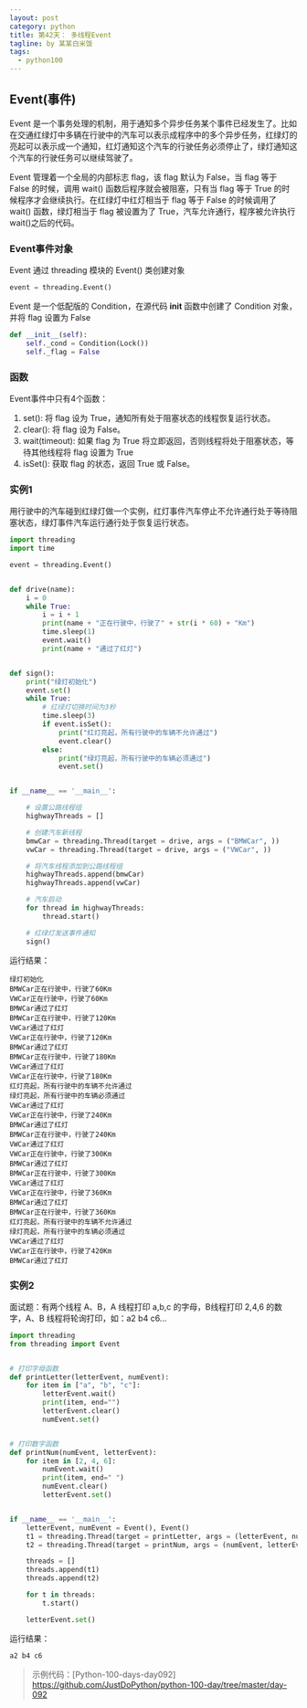 ```yaml
---
layout: post
category: python
title: 第42天： 多线程Event
tagline: by 某某白米饭
tags:
  - python100
---
```


## Event(事件)

Event 是一个事务处理的机制，用于通知多个异步任务某个事件已经发生了。比如在交通红绿灯中多辆在行驶中的汽车可以表示成程序中的多个异步任务，红绿灯的亮起可以表示成一个通知，红灯通知这个汽车的行驶任务必须停止了，绿灯通知这个汽车的行驶任务可以继续驾驶了。
<!--more-->

Event 管理着一个全局的内部标志 flag，该 flag 默认为 False，当 flag 等于 False 的时候，调用 wait() 函数后程序就会被阻塞，只有当 flag 等于 True 的时候程序才会继续执行。在红绿灯中红灯相当于 flag 等于 False 的时候调用了 wait() 函数，绿灯相当于 flag 被设置为了 True，汽车允许通行，程序被允许执行 wait()之后的代码。

### Event事件对象

Event 通过 threading 模块的 Event() 类创建对象

```python
event = threading.Event()
```

Event 是一个低配版的 Condition，在源代码 __init__ 函数中创建了 Condition 对象，并将 flag 设置为 False

```python
def __init__(self):
    self._cond = Condition(Lock())
    self._flag = False
```

### 函数

Event事件中只有4个函数：

1. set(): 将 flag 设为 True，通知所有处于阻塞状态的线程恢复运行状态。
2. clear(): 将 flag 设为 False。
3. wait(timeout): 如果 flag 为 True 将立即返回，否则线程将处于阻塞状态，等待其他线程将 flag 设置为 True
4. isSet(): 获取 flag 的状态，返回 True 或 False。

### 实例1

用行驶中的汽车碰到红绿灯做一个实例，红灯事件汽车停止不允许通行处于等待阻塞状态，绿灯事件汽车运行通行处于恢复运行状态。

```python
import threading
import time

event = threading.Event()


def drive(name):
    i = 0
    while True:
        i = i + 1
        print(name + "正在行驶中，行驶了" + str(i * 60) + "Km")
        time.sleep(1)
        event.wait()
        print(name + "通过了红灯")


def sign():
    print("绿灯初始化")
    event.set()
    while True:
        # 红绿灯切换时间为3秒
        time.sleep(3)
        if event.isSet():
            print("红灯亮起，所有行驶中的车辆不允许通过")
            event.clear()
        else:
            print("绿灯亮起，所有行驶中的车辆必须通过")
            event.set()


if __name__ == '__main__':

    # 设置公路线程组
    highwayThreads = []

    # 创建汽车新线程
    bmwCar = threading.Thread(target = drive, args = ("BMWCar", ))
    vwCar = threading.Thread(target = drive, args = ("VWCar", ))

    # 将汽车线程添加到公路线程组
    highwayThreads.append(bmwCar)
    highwayThreads.append(vwCar)

    # 汽车启动
    for thread in highwayThreads:
        thread.start()

    # 红绿灯发送事件通知
    sign()
```

运行结果：

```
绿灯初始化
BMWCar正在行驶中，行驶了60Km
VWCar正在行驶中，行驶了60Km
BMWCar通过了红灯
BMWCar正在行驶中，行驶了120Km
VWCar通过了红灯
VWCar正在行驶中，行驶了120Km
BMWCar通过了红灯
BMWCar正在行驶中，行驶了180Km
VWCar通过了红灯
VWCar正在行驶中，行驶了180Km
红灯亮起，所有行驶中的车辆不允许通过
绿灯亮起，所有行驶中的车辆必须通过
VWCar通过了红灯
VWCar正在行驶中，行驶了240Km
BMWCar通过了红灯
BMWCar正在行驶中，行驶了240Km
VWCar通过了红灯
VWCar正在行驶中，行驶了300Km
BMWCar通过了红灯
BMWCar正在行驶中，行驶了300Km
VWCar通过了红灯
VWCar正在行驶中，行驶了360Km
BMWCar通过了红灯
BMWCar正在行驶中，行驶了360Km
红灯亮起，所有行驶中的车辆不允许通过
绿灯亮起，所有行驶中的车辆必须通过
VWCar通过了红灯
VWCar正在行驶中，行驶了420Km
BMWCar通过了红灯
```

### 实例2

面试题：有两个线程 A、B，A 线程打印 a,b,c 的字母，B线程打印 2,4,6 的数字，A、B 线程将轮询打印，如：a2 b4 c6...

```python
import threading
from threading import Event


# 打印字母函数
def printLetter(letterEvent, numEvent):
    for item in ["a", "b", "c"]:
        letterEvent.wait()
        print(item, end="")
        letterEvent.clear()
        numEvent.set()


# 打印数字函数
def printNum(numEvent, letterEvent):
    for item in [2, 4, 6]:
        numEvent.wait()
        print(item, end=" ")
        numEvent.clear()
        letterEvent.set()


if __name__ == '__main__':
    letterEvent, numEvent = Event(), Event()
    t1 = threading.Thread(target = printLetter, args = (letterEvent, numEvent))
    t2 = threading.Thread(target = printNum, args = (numEvent, letterEvent))

    threads = []
    threads.append(t1)
    threads.append(t2)

    for t in threads:
        t.start()

    letterEvent.set()
```

运行结果：

```python
a2 b4 c6
```

> 示例代码：[Python-100-days-day092] https://github.com/JustDoPython/python-100-day/tree/master/day-092